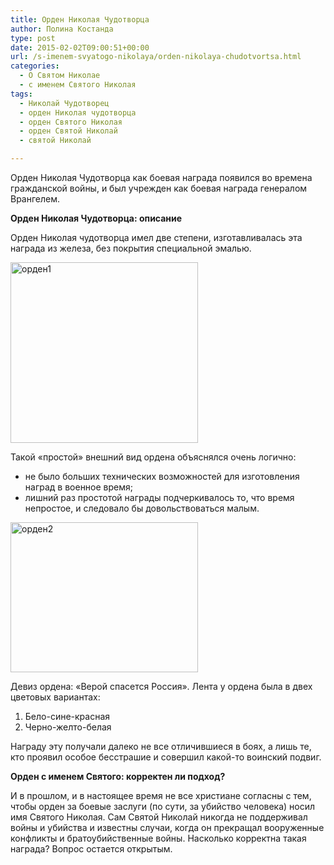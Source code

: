 ```yaml
---
title: Орден Николая Чудотворца
author: Полина Костанда
type: post
date: 2015-02-02T09:00:51+00:00
url: /s-imenem-svyatogo-nikolaya/orden-nikolaya-chudotvortsa.html
categories:
  - О Святом Николае
  - с именем Святого Николая
tags:
  - Николай Чудотворец
  - орден Николая чудотворца
  - орден Святого Николая
  - орден Святой Николай
  - святой Николай

---
```

Орден Николая Чудотворца как боевая награда появился во времена гражданской войны, и был учрежден как боевая награда генералом Врангелем.<!--more-->

**Орден Николая Чудотворца: описание**

Орден Николая чудотворца имел две степени, изготавливалась эта награда из железа, без покрытия специальной эмалью.

[<img class="alignnone size-medium wp-image-2709" src="http://svyatoynikolay.ru/wp-content/uploads/2015/02/orden1-300x289.jpg" alt="орден1" width="300" height="289" srcset="http://svyatoynikolay.ru/wp-content/uploads/2015/02/orden1-300x289.jpg 300w, http://svyatoynikolay.ru/wp-content/uploads/2015/02/orden1.jpg 500w" sizes="(max-width: 300px) 100vw, 300px" />][1]

Такой «простой» внешний вид ордена объяснялся очень логично:

  * не было больших технических возможностей для изготовления наград в военное время;
  * лишний раз простотой награды подчеркивалось то, что время непростое, и следовало бы довольствоваться малым.

[<img class="alignnone size-medium wp-image-2710" src="http://svyatoynikolay.ru/wp-content/uploads/2015/02/orden2-300x240.jpg" alt="орден2" width="300" height="240" srcset="http://svyatoynikolay.ru/wp-content/uploads/2015/02/orden2-300x240.jpg 300w, http://svyatoynikolay.ru/wp-content/uploads/2015/02/orden2.jpg 1000w" sizes="(max-width: 300px) 100vw, 300px" />][2]

Девиз ордена: «Верой спасется Россия». Лента у ордена была в двех цветовых вариантах:

  1. Бело-сине-красная
  2. Черно-желто-белая

Награду эту получали далеко не все отличившиеся в боях, а лишь те, кто проявил особое бесстрашие и совершил какой-то воинский подвиг.

**Орден с именем Святого: корректен ли подход?**

И в прошлом, и в настоящее время не все христиане согласны с тем, чтобы орден за боевые заслуги (по сути, за убийство человека) носил имя Святого Николая. Сам Святой Николай никогда не поддерживал войны и убийства и известны случаи, когда он прекращал вооруженные конфликты и братоубийственные войны. Насколько корректна такая награда? Вопрос остается открытым.

&nbsp;

 [1]: http://svyatoynikolay.ru/wp-content/uploads/2015/02/orden1.jpg
 [2]: http://svyatoynikolay.ru/wp-content/uploads/2015/02/orden2.jpg
